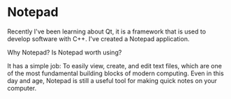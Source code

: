 # Notepad

Recently I've been learning about Qt, it is a framework that is used to develop software with C++. I've created a Notepad application.



Why Notepad? Is Notepad worth using?



It has a simple job: To easily view, create, and edit text files, which are one of the most fundamental building blocks of modern computing. Even in this day and age, Notepad is still a useful tool for making quick notes on your computer.
